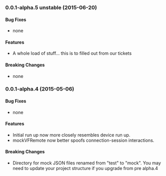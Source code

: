 ### 0.0.1-alpha.5 unstable (2015-06-20)


#### Bug Fixes

* none

#### Features

* A whole load of stuff... this is to filled out from our tickets

#### Breaking Changes

* none


### 0.0.1-alpha.4 (2015-05-06)


#### Bug Fixes

* none

#### Features

* Initial run up now more closely resembles device run up.
* mockVFRemote now better spoofs connection-session interactions.

#### Breaking Changes

* Directory for mock JSON files renamed from "test" to "mock". You may need to update your project structure if you upgrade from pre alpha.4

